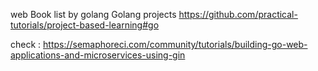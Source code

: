 web Book list by golang
Golang projects
https://github.com/practical-tutorials/project-based-learning#go

check : https://semaphoreci.com/community/tutorials/building-go-web-applications-and-microservices-using-gin 
